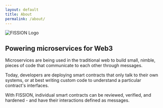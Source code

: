```yaml
---
layout: default
title: About
permalink: /about/
---
```


![FISSION Logo](https://s3-ca-central-1.amazonaws.com/images.spade.builders/uploads/upload_55c7620948a74acb1228d308491e3439.png)

## Powering microservices for Web3

Microservices are being used in the traditional web to build small, nimble, pieces of code that communicate to each other through messages.

Today, developers are deploying smart contracts that only talk to their own systems, or at best writing custom code to understand a particular contract's interfaces.

With FISSION, individual smart contracts can be reviewed, verified, and hardened - and have their interactions defined as messages.
